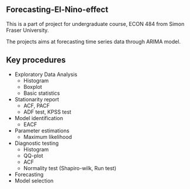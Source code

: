 ## Forecasting-El-Nino-effect

This is a part of project for undergraduate course, ECON 484 from Simon Fraser University. 

The projects aims at forecasting time series data through ARIMA model. 

## Key procedures

- Exploratory Data Analysis 
  - Histogram 
  - Boxplot
  - Basic statistics 
- Stationarity report
  - ACF, PACF
  - ADF test, KPSS test
- Model identification
  - EACF
- Parameter estimations
  - Maximum likelihood
- Diagnostic testing
  - Histogram
  - QQ-plot
  - ACF
  - Normality test (Shapiro-wilk, Run test)
- Forecasting
- Model selection
